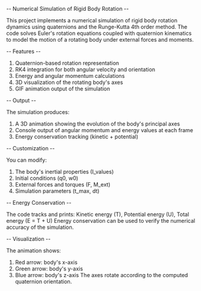 -- Numerical Simulation of Rigid Body Rotation --

This project implements a numerical simulation of rigid body rotation dynamics using quaternions and the Runge-Kutta 4th order method. The code solves Euler's rotation equations coupled with quaternion kinematics to model the motion of a rotating body under external forces and moments.

-- Features --

1) Quaternion-based rotation representation
2) RK4 integration for both angular velocity and orientation
3) Energy and angular momentum calculations
4) 3D visualization of the rotating body's axes
5) GIF animation output of the simulation

-- Output --

The simulation produces:
1) A 3D animation showing the evolution of the body's principal axes
2) Console output of angular momentum and energy values at each frame
3) Energy conservation tracking (kinetic + potential)

-- Customization --

You can modify:
1) The body's inertial properties (I_values)
2) Initial conditions (q0, w0)
3) External forces and torques (F, M_ext)
4) Simulation parameters (t_max, dt)


-- Energy Conservation --

The code tracks and prints:
Kinetic energy (T), Potential energy (U), Total energy (E = T + U)
Energy conservation can be used to verify the numerical accuracy of the simulation.

-- Visualization --

The animation shows:
1) Red arrow: body's x-axis
2) Green arrow: body's y-axis
3) Blue arrow: body's z-axis
The axes rotate according to the computed quaternion orientation.
